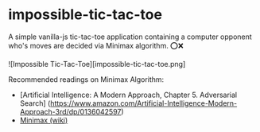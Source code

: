 # impossible-tic-tac-toe
A simple vanilla-js tic-tac-toe application containing a computer opponent who's 
moves are decided via Minimax algorithm. ⭕️❌

![Impossible Tic-Tac-Toe][impossible-tic-tac-toe.png]


Recommended readings on Minimax Algorithm:
- [Artificial Intelligence: A Modern Approach, Chapter 5. Adversarial Search] (https://www.amazon.com/Artificial-Intelligence-Modern-Approach-3rd/dp/0136042597) 
- [Minimax (wiki)](https://en.wikipedia.org/wiki/Minimax)